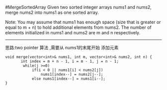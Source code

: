 #MergeSortedArray
Given two sorted integer arrays nums1 and nums2, merge nums2 into nums1 as one sorted array.

Note:
You may assume that nums1 has enough space (size that is greater or equal to m + n) to hold additional elements from nums2. 
The number of elements initialized in nums1 and nums2 are m and n respectively.


---


思路:two pointer 算法 ,需要从 nums1的末尾开始 添加元素
```
void merge(vector<int>& nums1, int m, vector<int>& nums2, int n) {
       int index = m + n - 1, i = m - 1, j = n - 1;
        while(j >=0)
            if(i < 0 || nums1[i] < nums2[j])
                nums1[index--] = nums2[j--];
            else nums1[index--] = nums1[i--];
}
```